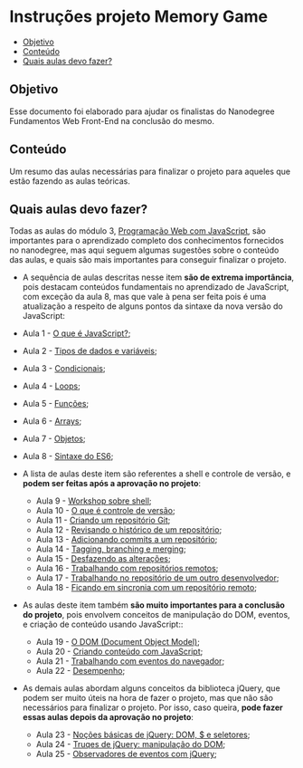 # Instruções projeto Memory Game
- [Objetivo](#objetivo)
- [Conteúdo](#conteúdo)
- [Quais aulas devo fazer?](#quais-aulas-devo-fazer)

## Objetivo
Esse documento foi elaborado para ajudar os finalistas do Nanodegree Fundamentos Web Front-End na conclusão do mesmo.

## Conteúdo
Um resumo das aulas necessárias para finalizar o projeto para aqueles que estão fazendo as aulas teóricas.

## Quais aulas devo fazer?
Todas as aulas do módulo 3, [Programação Web com JavaScript](https://classroom.udacity.com/nanodegrees/nd041/parts/3dfb3d08-1fea-4ee8-ba71-655c8a1f05ea), são importantes para o aprendizado completo dos conhecimentos fornecidos no nanodegree, mas aqui seguem algumas sugestões sobre o conteúdo das aulas, e quais são mais importantes para conseguir finalizar o projeto.
- A sequência de aulas descritas nesse item **são de extrema importância**, pois destacam conteúdos fundamentais no aprendizado de JavaScript, com exceção da aula 8, mas que vale à pena ser feita pois é uma atualização a respeito de alguns pontos da sintaxe da nova versão do JavaScript:

 - Aula 1 - [O que é JavaScript?](https://classroom.udacity.com/nanodegrees/nd041/parts/3dfb3d08-1fea-4ee8-ba71-655c8a1f05ea/modules/cd56eea9-99b5-40c8-8725-a66a651e1ff0/lessons/e98aae00-9563-4fca-b91c-a4e79ca79c27/concepts/921085c8-9e58-4c26-a729-f1406b49b504);
  - Aula 2 - [Tipos de dados e variáveis](https://classroom.udacity.com/nanodegrees/nd041/parts/3dfb3d08-1fea-4ee8-ba71-655c8a1f05ea/modules/cd56eea9-99b5-40c8-8725-a66a651e1ff0/lessons/74007e2e-2a0a-4de3-a8a6-5c2ec4275773/concepts/673e1be5-6c85-4397-8318-192d95d48761);
  - Aula 3 - [Condicionais](https://classroom.udacity.com/nanodegrees/nd041/parts/3dfb3d08-1fea-4ee8-ba71-655c8a1f05ea/modules/cd56eea9-99b5-40c8-8725-a66a651e1ff0/lessons/3ace947b-b5f6-40c1-bc11-3ec98fd1d936/concepts/b13df814-a7c7-4b65-ac3f-112c56ee7726);
  - Aula 4 - [Loops](https://classroom.udacity.com/nanodegrees/nd041/parts/3dfb3d08-1fea-4ee8-ba71-655c8a1f05ea/modules/cd56eea9-99b5-40c8-8725-a66a651e1ff0/lessons/1234cec0-179b-40b6-9435-f10263c7de33/concepts/5f8c5e63-b64d-4e00-b385-f8340e1f9da0);
  - Aula 5 - [Funções](https://classroom.udacity.com/nanodegrees/nd041/parts/3dfb3d08-1fea-4ee8-ba71-655c8a1f05ea/modules/cd56eea9-99b5-40c8-8725-a66a651e1ff0/lessons/a7c5b540-51a6-44dc-b2f2-515c9dd6ca4f/concepts/799e6f19-9105-4cb9-b4cc-ee86d11a14b4);
  - Aula 6 - [Arrays](https://classroom.udacity.com/nanodegrees/nd041/parts/3dfb3d08-1fea-4ee8-ba71-655c8a1f05ea/modules/cd56eea9-99b5-40c8-8725-a66a651e1ff0/lessons/378e7ff7-f7e5-4487-b5c4-fdf9b5c351d9/concepts/23f94405-123c-4132-adc4-bef0f5544663);
  - Aula 7 - [Objetos](https://classroom.udacity.com/nanodegrees/nd041/parts/3dfb3d08-1fea-4ee8-ba71-655c8a1f05ea/modules/cd56eea9-99b5-40c8-8725-a66a651e1ff0/lessons/634eb53a-2f3f-47a3-9447-598090024758/concepts/698b4dbb-fc8a-40c1-ab90-5902f5714099);
  - Aula 8 - [Sintaxe do ES6](https://classroom.udacity.com/nanodegrees/nd041/parts/3dfb3d08-1fea-4ee8-ba71-655c8a1f05ea/modules/4116dc31-6d06-4774-b082-d60ca0980d2b/lessons/42383e89-ac6a-491a-b7d0-198851287bbe/concepts/08a224ff-d7f5-4086-ab89-f74d3da09d08);

- A lista de aulas deste item são referentes a shell e controle de versão, e **podem ser feitas após a aprovação no projeto**:

  - Aula 9 - [Workshop sobre shell](https://classroom.udacity.com/nanodegrees/nd041/parts/3dfb3d08-1fea-4ee8-ba71-655c8a1f05ea/modules/cbdbf249-3d40-4ffd-9cf6-38ed8940dbf2/lessons/1cc90ac3-c03a-43e6-8556-dcbd40dfd418/concepts/68acb17b-161c-42f8-9c1e-fc1460eca322);
  - Aula 10 - [O que é controle de versão](https://classroom.udacity.com/nanodegrees/nd041/parts/3dfb3d08-1fea-4ee8-ba71-655c8a1f05ea/modules/6b870a4f-94d1-4e8b-986c-0ace411d63e7/lessons/1b369991-f1ca-4d6a-ba8f-e8318d76322f/concepts/06b0775b-b703-45ca-9935-939487706728);
  - Aula 11 - [Criando um repositório Git](https://classroom.udacity.com/nanodegrees/nd041/parts/3dfb3d08-1fea-4ee8-ba71-655c8a1f05ea/modules/6b870a4f-94d1-4e8b-986c-0ace411d63e7/lessons/437a88fc-15f5-48b8-a6a5-0cf3347e6183/concepts/7f6f1abe-43b3-4af1-9ca0-a7414ff3120f);
  - Aula 12 - [Revisando o histórico de um repositório](https://classroom.udacity.com/nanodegrees/nd041/parts/3dfb3d08-1fea-4ee8-ba71-655c8a1f05ea/modules/6b870a4f-94d1-4e8b-986c-0ace411d63e7/lessons/280d5ccf-6440-4d27-97d1-d9f6118359bc/concepts/212f2bac-e7e2-4ca9-b93e-91a9e57926dd);
  - Aula 13 - [Adicionando commits a um repositório](https://classroom.udacity.com/nanodegrees/nd041/parts/3dfb3d08-1fea-4ee8-ba71-655c8a1f05ea/modules/6b870a4f-94d1-4e8b-986c-0ace411d63e7/lessons/5f584ce7-1b7b-4848-80c1-b559739ea363/concepts/c97e28fd-7fc6-435c-9953-4678b4728755);
  - Aula 14 - [Tagging, branching e merging](https://classroom.udacity.com/nanodegrees/nd041/parts/3dfb3d08-1fea-4ee8-ba71-655c8a1f05ea/modules/6b870a4f-94d1-4e8b-986c-0ace411d63e7/lessons/61776182-df3f-4767-9558-5d1591c1a709/concepts/886b5f73-40c8-4fd0-a800-cdc1d0cb5801);
  - Aula 15 - [Desfazendo as alterações](https://classroom.udacity.com/nanodegrees/nd041/parts/3dfb3d08-1fea-4ee8-ba71-655c8a1f05ea/modules/6b870a4f-94d1-4e8b-986c-0ace411d63e7/lessons/f02167ad-3ba7-40e0-a157-e5320a5b0dc8/concepts/50740c4a-054c-46da-910a-8d1344b18d33);
  - Aula 16 - [Trabalhando com repositórios remotos](https://classroom.udacity.com/nanodegrees/nd041/parts/3dfb3d08-1fea-4ee8-ba71-655c8a1f05ea/modules/6b870a4f-94d1-4e8b-986c-0ace411d63e7/lessons/edde9226-f71c-4a81-a858-4c83e4c7b664/concepts/1ad9f705-8b0e-403e-a903-4a757d8ede17);
  - Aula 17 - [Trabalhando no repositório de um outro desenvolvedor](https://classroom.udacity.com/nanodegrees/nd041/parts/3dfb3d08-1fea-4ee8-ba71-655c8a1f05ea/modules/6b870a4f-94d1-4e8b-986c-0ace411d63e7/lessons/5e203cba-a6a7-4f9f-8a72-65ea05b1f74b/concepts/f39041e9-6a05-45df-a3c8-a520304eb661);
  - Aula 18 - [Ficando em sincronia com um repositório remoto](https://classroom.udacity.com/nanodegrees/nd041/parts/3dfb3d08-1fea-4ee8-ba71-655c8a1f05ea/modules/6b870a4f-94d1-4e8b-986c-0ace411d63e7/lessons/e295524f-87b6-4981-af74-6b20231dc7c1/concepts/e7123304-aa7e-477a-8586-47acf84d3407);

- As aulas deste item também **são muito importantes para a conclusão do projeto**, pois envolvem conceitos de manipulação do DOM, eventos, e criação de conteúdo usando JavaScript::

  - Aula 19 - [O DOM (Document Object Model)](https://classroom.udacity.com/nanodegrees/nd041/parts/3dfb3d08-1fea-4ee8-ba71-655c8a1f05ea/modules/d201d874-5811-4916-954d-1baf78b096b1/lessons/74c2a096-61db-4302-9d65-6b7fa9b8c329/concepts/354d9102-8b45-4a89-91df-6f5ec9022dbd);
  - Aula 20 - [Criando conteúdo com JavaScript](https://classroom.udacity.com/nanodegrees/nd041/parts/3dfb3d08-1fea-4ee8-ba71-655c8a1f05ea/modules/d201d874-5811-4916-954d-1baf78b096b1/lessons/39d760cf-9593-420d-9a97-57bff31e29c1/concepts/24b00792-38d0-4d61-acc9-eb1422fcc284);
  - Aula 21 - [Trabalhando com eventos do navegador](https://classroom.udacity.com/nanodegrees/nd041/parts/3dfb3d08-1fea-4ee8-ba71-655c8a1f05ea/modules/d201d874-5811-4916-954d-1baf78b096b1/lessons/f270dbcf-eb43-4ce3-b7be-a74d26023496/concepts/f63b1837-b096-4707-b0f5-72bc6a93bfac);
  - Aula 22 - [Desempenho](https://classroom.udacity.com/nanodegrees/nd041/parts/3dfb3d08-1fea-4ee8-ba71-655c8a1f05ea/modules/d201d874-5811-4916-954d-1baf78b096b1/lessons/364ca3da-1eb9-4213-beb4-7791ac4e1ea4/concepts/6e242deb-7793-4c9a-9898-44144ee2c603);
- As demais aulas abordam alguns conceitos da biblioteca jQuery, que podem ser muito úteis na hora de fazer o projeto, mas que não são necessários para finalizar o projeto. Por isso, caso queira, **pode fazer essas aulas depois da aprovação no projeto**:
  - Aula 23 - [Noções básicas de jQuery: DOM, $ e seletores](https://classroom.udacity.com/nanodegrees/nd041/parts/3dfb3d08-1fea-4ee8-ba71-655c8a1f05ea/modules/296281861575461/lessons/3314378535/concepts/33166386820923);
  - Aula 24 - [Truqes de jQuery: manipulação do DOM](https://classroom.udacity.com/nanodegrees/nd041/parts/3dfb3d08-1fea-4ee8-ba71-655c8a1f05ea/modules/296281861575461/lessons/3311478538/concepts/33271685960923);
  - Aula 25 - [Observadores de eventos com jQuery](https://classroom.udacity.com/nanodegrees/nd041/parts/3dfb3d08-1fea-4ee8-ba71-655c8a1f05ea/modules/296281861575461/lessons/5103579406/concepts/50423085550923);

